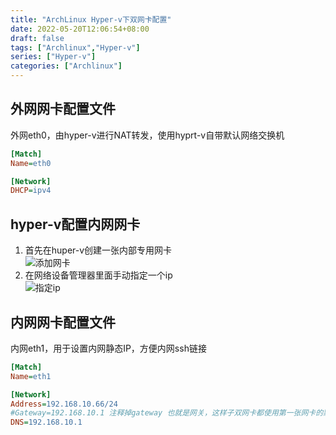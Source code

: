 ```yaml
---
title: "ArchLinux Hyper-v下双网卡配置"
date: 2022-05-20T12:06:54+08:00
draft: false
tags: ["Archlinux","Hyper-v"]
series: ["Hyper-v"]
categories: ["Archlinux"]
---
```


## 外网网卡配置文件

外网eth0，由hyper-v进行NAT转发，使用hyprt-v自带默认网络交换机
```ini
[Match]
Name=eth0

[Network]
DHCP=ipv4
```
## hyper-v配置内网网卡
1. 首先在huper-v创建一张内部专用网卡<br>![添加网卡](/images/2022-05-20/LAN-switch.png)
2. 在网络设备管理器里面手动指定一个ip<br>![指定ip](/images/2022-05-20/LAN-SET.png)

## 内网网卡配置文件

内网eth1，用于设置内网静态IP，方便内网ssh链接

```ini
[Match]
Name=eth1

[Network]
Address=192.168.10.66/24
#Gateway=192.168.10.1 注释掉gateway 也就是网关，这样子双网卡都使用第一张网卡的默认网关，否则需要添加路由表来解决无法上网问题
DNS=192.168.10.1
```